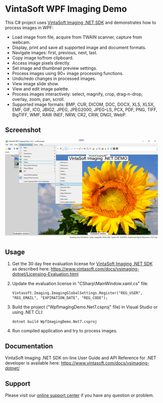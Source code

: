 # VintaSoft WPF Imaging Demo

This C# project uses <a href="https://www.vintasoft.com/vsimaging-dotnet-index.html">VintaSoft Imaging .NET SDK</a> and demonstrates how to process images in WPF:
* Load image from file, acquire from TWAIN scanner, capture from webcam.
* Display, print and save all supported image and document formats.
* Navigate images: first, previous, next, last.
* Copy image to/from clipboard.
* Access image pixels directly.
* Set image and thumbnail preview settings.
* Process images using 90+ image processing functions.
* Undo/redo changes in processed images.
* View image slide show.
* View and edit image palette.
* Process images interactively: select, magnify, crop, drag-n-drop, overlay, zoom, pan, scroll.
* Supported image formats: BMP, CUR, DICOM, DOC, DOCX, XLS, XLSX, EMF, GIF, ICO, JBIG2, JPEG, JPEG2000, JPEG-LS, PCX, PDF, PNG, TIFF, BigTIFF, WMF, RAW (NEF, NRW, CR2, CRW, DNG), WebP.


## Screenshot
<img src="vintasoft-wpf-imaging-demo.png" title="VintaSoft WPF Imaging Demo">


## Usage
1. Get the 30 day free evaluation license for <a href="https://www.vintasoft.com/vsimaging-dotnet-index.html" target="_blank">VintaSoft Imaging .NET SDK</a> as described here: <a href="https://www.vintasoft.com/docs/vsimaging-dotnet/Licensing-Evaluation.html" target="_blank">https://www.vintasoft.com/docs/vsimaging-dotnet/Licensing-Evaluation.html</a>

2. Update the evaluation license in "CSharp\MainWindow.xaml.cs" file:
   ```
   Vintasoft.Imaging.ImagingGlobalSettings.Register("REG_USER", "REG_EMAIL", "EXPIRATION_DATE", "REG_CODE");
   ```

3. Build the project ("WpfImagingDemo.Net7.csproj" file) in Visual Studio or using .NET CLI:
   ```
   dotnet build WpfImagingDemo.Net7.csproj
   ```

4. Run compiled application and try to process images.


## Documentation
VintaSoft Imaging .NET SDK on-line User Guide and API Reference for .NET developer is available here: https://www.vintasoft.com/docs/vsimaging-dotnet/


## Support
Please visit our <a href="https://myaccount.vintasoft.com/">online support center</a> if you have any question or problem.
